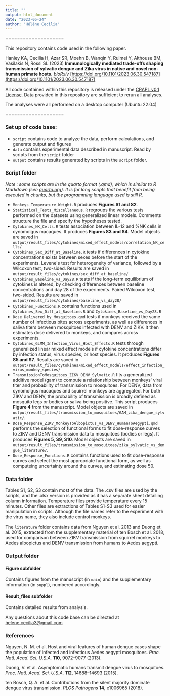 ```yaml
---
title: ""
output: html_document
date: "2023-05-24"
author: "Hélène Cecilia"
---
```



====================

This repository contains code used in the following paper.

Hanley KA, Cecilia H, Azar SR, Moehn B, Wanqin Y, Ruimei Y, Althouse BM, Vasilakis N, Rossi SL (2023) **Immunologically mediated trade-offs shaping transmission of sylvatic dengue and Zika virus in native and novel non-human primate hosts.** *bioRxiv* [https://doi.org/10.1101/2023.06.30.547187](https://doi.org/10.1101/2023.06.30.547187)

All code contained within this repository is released under the [CRAPL v0.1 License](http://matt.might.net/articles/crapl/). Data provided in this repository are sufficient to rerun all analyses.

The analyses were all performed on a desktop computer (Ubuntu 22.04) 

====================

### Set up of code base: 

* `script` contains code to analyze the data, perform calculations, and generate output and figures 
* `data` contains experimental data described in manuscript. Read by scripts from the `script` folder
* `output` contains results generated by scripts in the `script` folder. 

### Script folder
*Note : some scripts are in the quarto format (.qmd), which is similar to R Markdown (see [quarto.org](https://quarto.org/)). It is for long scripts that benefit from being executed in chunks, but the programming language used is still R.*

* `Monkeys_Temperature_Weight.R` produces **Figures S1 and S2**.
* `Statistical_Tests_Miscellaneous.R` regroups the various tests performed on the datasets using generalized linear models. Comments structure the file and specify the hypotheses tested.
* `Cytokines_NK_Cells.R` tests association between IL-12 and %NK cells in cynomolgus macaques. It produces **Figures S3 and S4**. Model objects are saved in `output/result_files/cytokines/mixed_effect_models/correlation_NK_cells/`
* `Cytokines_Sex_Diff_at_Baseline.R` tests if differences in cytokine concentrations exists between sexes before the start of the experiments. Levene's test for heterogeneity of variance, followed by a Wilcoxon test, two-sided. Results are saved in `output/result_files/cytokines/sex_diff_at_baseline/`
* `Cytokines_Baseline_vs_Day28.R` tests if the long-term equilibrium of cytokines is altered, by checking differences between baseline concentrations and day 28 of the experiments. Paired Wilcoxon test, two-sided. Results are saved in `output/result_files/cytokines/baseline_vs_day28/`
* `Cytokines_Functions.R` contains functions used in `Cytokines_Sex_Diff_at_Baseline.R` and `Cytokines_Baseline_vs_Day28.R` 
* `Dose_Delivered_by_Mosquitoes.qmd` tests if monkeys received the same number of infectious bites across experiments, as well as differences in saliva titers between mosquitoes infected with DENV and ZIKV. It then estimates dose delivered to monkeys, and compares across experiments.
* `Cytokines_GLMM_Infection_Virus_Host_Effects.R` tests through generalized linear mixed effect models if cytokine concentrations differ by infection status, virus species, or host species. It produces **Figures S5 and S7**. Results are saved in `output/result_files/cytokines/mixed_effect_models/effect_infection_virus_monkey_species/`
* `TransmissionToMosquitoes_ZIKV_DENV_Sylvatic.R` fits a generalized additive model (gam) to compute a relationship between monkeys' viral titer and probability of transmission to mosquitoes. For DENV, data from cynomolgus macaques and squirrel monkeys are aggregated. For both ZIKV and DENV, the probability of transmission is broadly defined as mosquito legs or bodies or saliva being positive. This script produces **Figure 4** from the manuscript. Model objects are saved in `output/result_files/transmission_to_mosquitoes/GAM_zika_dengue_sylvatic/`.
* `Dose_Response_ZIKV_MonkeyToAlbopictus_vs_DENV_HumanToAegypti.qmd` performs the selection of functional forms to fit dose-response curves to ZIKV and DENV transmission data to mosquitoes (bodies or legs). It produces **Figures 5, S9, S10**. Model objects are saved in `output/result_files/transmission_to_mosquitoes/zika_sylvatic_vs_dengue_literature/`.
* `Dose_Response_Functions.R` contains functions used to fit dose-response curves and select the most appropriate functional form, as well as computeing uncertainty around the curves, and estimating dose 50.

### Data folder
Tables S1, S2, S3 contain most of the data. The .csv files are used by the scripts, and the .xlsx version is provided as it has a separate sheet detailing column information. Temperature files provide temperature every 15 minutes. Other files are extractions of Tables S1-S3 used for easier manipulation in scripts. Although the file names refer to the experiment with the virus name, they also include control monkeys.

The `literature` folder contains data from Nguyen et al. 2013 and Duong et al. 2015, extracted from the supplementary material of ten Bosch et al. 2018, used for comparison between ZIKV transmission from squirrel monkeys to Aedes albopictus and DENV transmission from humans to Aedes aegypti.

### Output folder
#### Figure subfolder 
Contains figures from the manuscript (in `main`) and the supplementary information (in `suppl`), numbered accordingly.

#### Result_files subfolder 
Contains detailed results from analysis.

Any questions about this code base can be directed at helene.cecilia3@gmail.com

### References
Nguyen, N. M. et al. Host and viral features of human dengue cases shape the population of infected and infectious Aedes aegypti mosquitoes. *Proc. Natl. Acad. Sci. U.S.A.* **110**, 9072–9077 (2013).

Duong, V. et al. Asymptomatic humans transmit dengue virus to mosquitoes. *Proc. Natl. Acad. Sci. U.S.A.* **112**, 14688–14693 (2015).

ten Bosch, Q. A. et al. Contributions from the silent majority dominate dengue virus transmission. *PLOS Pathogens* **14**, e1006965 (2018).
